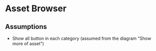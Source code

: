 # Asset Browser

## Assumptions

- Show all button in each category (assumed from the diagram "Show more of asset")
